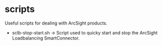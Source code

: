 # scripts
Useful scripts for dealing with ArcSight products.
* sclb-stop-start.sh -> Script used to quicky start and stop the ArcSight Loadbalancing SmartConnector.
